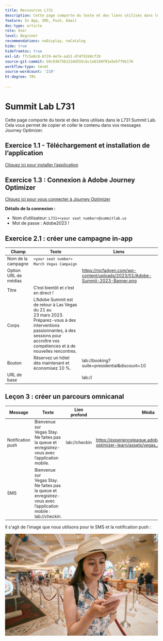 ```yaml
---
title: Ressources L731
description: Cette page comporte du texte et des liens utilisés dans le L731 Summit Lab.
feature: In App, SMS, Push, Email
doc-type: article
role: User
level: Beginner
recommendations: noDisplay, noCatalog
hide: true
hidefromtoc: true
exl-id: ffc5e8c8-8729-4e7e-aa51-d74f91b0cf29
source-git-commit: b9c836756122dd555cbc1e6150f91e5e5ff9b176
workflow-type: tm+mt
source-wordcount: '219'
ht-degree: 78%

---
```


# Summit Lab L731

Cette page comporte du texte et des liens utilisés dans le L731 Summit Lab. Cela vous permet de copier et coller le contenu dans vos messages Journey Optimizer.

## Exercice 1.1 - Téléchargement et installation de l’application

[Cliquez ici pour installer l’application](https://testflight.apple.com/join/H0N5iWvW)

## Exercice 1.3 : Connexion à Adobe Journey Optimizer

[Cliquez ici pour vous connecter à Journey Optimizer](https://experience.adobe.com/#/@techmarketingdemos/sname:summit-2023-ajo-lab/journey-optimizer/home)

**Détails de la connexion :**

* Nom d’utilisateur: `L731+<your seat number>@summitlab.us`
* Mot de passe : Adobe2023 !


## Exercice 2.1 : créer une campagne in-app

| Champ | Texte | Liens |
|----|----|----|
| Nom de la campagne | `<your seat number> March Vegas Campaign` |  |
| Option URL de médias |  | https://mcfadyen.com/wp-content/uploads/2023/01/Adobe-Summit-2023-Banner.png |
| Titre | C’est bientôt et c’est en direct ! |  |
| Corps | L’Adobe Summit est de retour à Las Vegas du 21 au 23 mars 2023. Préparez-vous à des interventions passionnantes, à des sessions pour accroître vos compétences et à de nouvelles rencontres. |  |
| Bouton | Réservez un hôtel dès maintenant et économisez 10 %. | lab://booking?suite=presidential&amp;discount=10 |
| URL de base |  | lab:// |



## Leçon 3 : créer un parcours omnicanal

| Message | Texte | Lien profond | Média |
|----|----|----|----|
| Notification push | Bienvenue sur Vegas Stay. Ne faites pas la queue et enregistrez-vous avec l’application mobile. | lab://checkin | https://experienceleague.adobe.com/docs/journey-optimizer-learn/assets/vegas_online_check_in.jpg |
| SMS | Bienvenue sur Vegas Stay. Ne faites pas la queue et enregistrez-vous avec l’application mobile : lab://checkin. |  |


Il s&#39;agit de l’image que nous utilisons pour le SMS et la notification push :

![Enregistrement en ligne](/help/assets/vegas_online_check_in.jpg)
